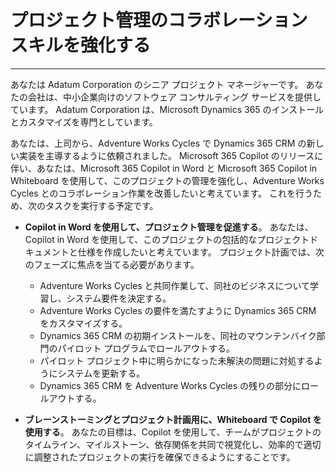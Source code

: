 # プロジェクト管理のコラボレーション スキルを強化する
---
あなたは Adatum Corporation のシニア プロジェクト マネージャーです。 あなたの会社は、中小企業向けのソフトウェア コンサルティング サービスを提供しています。 Adatum Corporation は、Microsoft Dynamics 365 のインストールとカスタマイズを専門としています。

あなたは、上司から、Adventure Works Cycles で Dynamics 365 CRM の新しい実装を主導するように依頼されました。 Microsoft 365 Copilot のリリースに伴い、あなたは、Microsoft 365 Copilot in Word と Microsoft 365 Copilot in Whiteboard を使用して、このプロジェクトの管理を強化し、Adventure Works Cycles とのコラボレーション作業を改善したいと考えています。 これを行うため、次のタスクを実行する予定です。

 -  **Copilot in Word を使用して、プロジェクト管理を促進する**。 あなたは、Copilot in Word を使用して、このプロジェクトの包括的なプロジェクトドキュメントと仕様を作成したいと考えています。 プロジェクト計画では、次のフェーズに焦点を当てる必要があります。 
    
     -  Adventure Works Cycles と共同作業して、同社のビジネスについて学習し、システム要件を決定する。
     -  Adventure Works Cycles の要件を満たすように Dynamics 365 CRM をカスタマイズする。
     -  Dynamics 365 CRM の初期インストールを、同社のマウンテンバイク部門のパイロット プログラムでロールアウトする。
     -  パイロット プロジェクト中に明らかになった未解決の問題に対処するようにシステムを更新する。
     -  Dynamics 365 CRM を Adventure Works Cycles の残りの部分にロールアウトする。
 -  **ブレーンストーミングとプロジェクト計画用に、Whiteboard で Copilot を使用する**。 あなたの目標は、Copilot を使用して、チームがプロジェクトのタイムライン、マイルストーン、依存関係を共同で視覚化し、効率的で適切に調整されたプロジェクトの実行を確保できるようにすることです。
